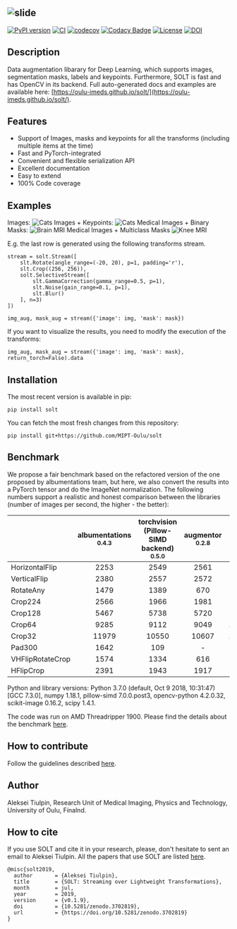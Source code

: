 ![slide](doc/source/_static/logo.png)
--------------------------------------------------------------------------------
[![PyPI version](https://badge.fury.io/py/solt.svg)](https://badge.fury.io/py/solt)
[![CI](https://github.com/Oulu-IMEDS/solt/actions/workflows/ci.yaml/badge.svg?branch=master&event=push)](https://github.com/Oulu-IMEDS/solt/actions/workflows/ci.yaml)
[![codecov](https://codecov.io/gh/Oulu-IMEDS/solt/branch/master/graph/badge.svg?token=tEqWMIZSrW)](https://codecov.io/gh/Oulu-IMEDS/solt)
[![Codacy Badge](https://app.codacy.com/project/badge/Grade/0deaebc6804a4b7185e6ed3cf27c0836)](https://www.codacy.com/gh/Oulu-IMEDS/solt/dashboard?utm_source=github.com&amp;utm_medium=referral&amp;utm_content=Oulu-IMEDS/solt&amp;utm_campaign=Badge_Grade)
[![License](http://img.shields.io/badge/license-MIT-brightgreen.svg?style=flat)](LICENSE.md)
[![DOI](https://zenodo.org/badge/143310844.svg)](https://zenodo.org/badge/latestdoi/143310844)

## Description
Data augmentation libarary for Deep Learning, which supports images, segmentation masks, labels and keypoints. 
Furthermore, SOLT is fast and has OpenCV in its backend. 
Full auto-generated docs and 
examples are available here: [https://oulu-imeds.github.io/solt/](https://oulu-imeds.github.io/solt/).

## Features

- Support of Images, masks and keypoints for all the transforms (including multiple items at the time)
- Fast and PyTorch-integrated
- Convenient and flexible serialization API
- Excellent documentation
- Easy to extend
- 100% Code coverage

## Examples
Images:
![Cats](examples/results/img_aug.png)
Images + Keypoints:
![Cats](examples/results/cats.png)
Medical Images + Binary Masks:
![Brain MRI](examples/results/brain_mri.png)
Medical Images + Multiclass Masks
![Knee MRI](examples/results/knee_mri.png)

E.g. the last row is generated using the following transforms stream.

```
stream = solt.Stream([
    slt.Rotate(angle_range=(-20, 20), p=1, padding='r'),
    slt.Crop((256, 256)),
    solt.SelectiveStream([
        slt.GammaCorrection(gamma_range=0.5, p=1),
        slt.Noise(gain_range=0.1, p=1),
        slt.Blur()    
    ], n=3)
])

img_aug, mask_aug = stream({'image': img, 'mask': mask})
```

If you want to visualize the results, you need to modify the execution of the transforms:

```
img_aug, mask_aug = stream({'image': img, 'mask': mask}, return_torch=False).data
```

## Installation
The most recent version is available in pip:
```
pip install solt
```
You can fetch the most fresh changes from this repository:
```
pip install git+https://github.com/MIPT-Oulu/solt
```

## Benchmark

We propose a fair benchmark based on the refactored version of the one proposed by albumentations 
team, but here, we also convert the results into a PyTorch tensor and do the ImageNet normalization. The
following numbers support a realistic and honest comparison between 
the libraries (number of images per second, the higher - the better):

|                |albumentations<br><small>0.4.3</small>|torchvision (Pillow-SIMD backend)<br><small>0.5.0</small>|augmentor<br><small>0.2.8</small>|solt<br><small>0.1.9</small>|
|----------------|:------------------------------------:|:-------------------------------------------------------:|:-------------------------------:|:--------------------------:|
|HorizontalFlip  |                 2253                 |                          2549                           |              2561               |          **3530**          |
|VerticalFlip    |                 2380                 |                          2557                           |              2572               |          **3740**          |
|RotateAny       |                 1479                 |                          1389                           |               670               |          **2070**          |
|Crop224         |                 2566                 |                          1966                           |              1981               |          **4281**          |
|Crop128         |                 5467                 |                          5738                           |              5720               |          **7186**          |
|Crop64          |                 9285                 |                          9112                           |              9049               |         **10345**          |
|Crop32          |                11979                 |                          10550                          |              10607              |         **12348**          |
|Pad300          |                 1642                 |                           109                           |                -                |          **2631**          |
|VHFlipRotateCrop|                 1574                 |                          1334                           |               616               |          **1889**          |
|HFlipCrop       |                 2391                 |                          1943                           |              1917               |          **3572**          |

Python and library versions: Python 3.7.0 (default, Oct  9 2018, 10:31:47) [GCC 7.3.0], numpy 1.18.1, pillow-simd 7.0.0.post3, opencv-python 4.2.0.32, scikit-image 0.16.2, scipy 1.4.1.

The code was run on AMD Threadripper 1900. Please find the details about the benchmark [here](BENCHMARK.md).

## How to contribute
Follow the guidelines described [here](CONTRIBUTING.md). 

## Author
Aleksei Tiulpin, 
Research Unit of Medical Imaging, 
Physics and Technology, 
University of Oulu, Finalnd.

## How to cite
If you use SOLT and cite it in your research, please, 
don't hesitate to sent an email to Aleksei Tiulpin. 
All the papers that use SOLT are listed [here](PAPERS.md). 

```
@misc{solt2019,
  author       = {Aleksei Tiulpin},
  title        = {SOLT: Streaming over Lightweight Transformations},
  month        = jul,
  year         = 2019,
  version      = {v0.1.9},
  doi          = {10.5281/zenodo.3702819},
  url          = {https://doi.org/10.5281/zenodo.3702819}
}
```
